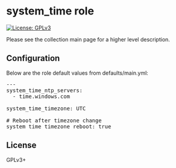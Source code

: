 # system_time role

[![License: GPLv3](https://img.shields.io/badge/license-GPLv3-brightgreen.svg)](https://www.gnu.org/licenses/gpl-3.0)

Please see the collection main page for a higher level description.

## Configuration

Below are the role default values from defaults/main.yml:

<pre>
---
system_time_ntp_servers:
  - time.windows.com

system_time_timezone: UTC

# Reboot after timezone change
system_time_timezone_reboot: true
</pre>

## License

GPLv3+
